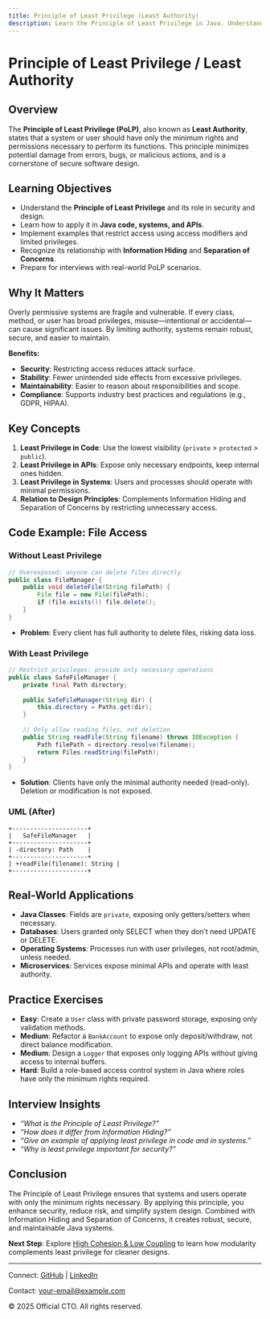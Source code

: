 ```yaml
---
title: Principle of Least Privilege (Least Authority)
description: Learn the Principle of Least Privilege in Java. Understand how granting only the minimum rights necessary improves security, maintainability, and robustness, with code, UML, and interview prep.
---
```


# Principle of Least Privilege / Least Authority

## Overview
The **Principle of Least Privilege (PoLP)**, also known as **Least Authority**, states that a system or user should have only the minimum rights and permissions necessary to perform its functions. This principle minimizes potential damage from errors, bugs, or malicious actions, and is a cornerstone of secure software design.

## Learning Objectives
- Understand the **Principle of Least Privilege** and its role in security and design.  
- Learn how to apply it in **Java code, systems, and APIs**.  
- Implement examples that restrict access using access modifiers and limited privileges.  
- Recognize its relationship with **Information Hiding** and **Separation of Concerns**.  
- Prepare for interviews with real-world PoLP scenarios.  

## Why It Matters
Overly permissive systems are fragile and vulnerable. If every class, method, or user has broad privileges, misuse—intentional or accidental—can cause significant issues. By limiting authority, systems remain robust, secure, and easier to maintain.

**Benefits:**
- **Security**: Restricting access reduces attack surface.  
- **Stability**: Fewer unintended side effects from excessive privileges.  
- **Maintainability**: Easier to reason about responsibilities and scope.  
- **Compliance**: Supports industry best practices and regulations (e.g., GDPR, HIPAA).  

## Key Concepts
1. **Least Privilege in Code**: Use the lowest visibility (`private` > `protected` > `public`).  
2. **Least Privilege in APIs**: Expose only necessary endpoints, keep internal ones hidden.  
3. **Least Privilege in Systems**: Users and processes should operate with minimal permissions.  
4. **Relation to Design Principles**: Complements Information Hiding and Separation of Concerns by restricting unnecessary access.  

## Code Example: File Access

### Without Least Privilege
```java
// Overexposed: anyone can delete files directly
public class FileManager {
    public void deleteFile(String filePath) {
        File file = new File(filePath);
        if (file.exists()) file.delete();
    }
}
```
- **Problem**: Every client has full authority to delete files, risking data loss.  

### With Least Privilege
```java
// Restrict privileges: provide only necessary operations
public class SafeFileManager {
    private final Path directory;
    
    public SafeFileManager(String dir) {
        this.directory = Paths.get(dir);
    }
    
    // Only allow reading files, not deletion
    public String readFile(String filename) throws IOException {
        Path filePath = directory.resolve(filename);
        return Files.readString(filePath);
    }
}
```
- **Solution**: Clients have only the minimal authority needed (read-only). Deletion or modification is not exposed.  

### UML (After)
```
+---------------------+
|   SafeFileManager   |
+---------------------+
| -directory: Path    |
+---------------------+
| +readFile(filename): String |
+---------------------+
```

## Real-World Applications
- **Java Classes**: Fields are `private`, exposing only getters/setters when necessary.  
- **Databases**: Users granted only SELECT when they don’t need UPDATE or DELETE.  
- **Operating Systems**: Processes run with user privileges, not root/admin, unless needed.  
- **Microservices**: Services expose minimal APIs and operate with least authority.  

## Practice Exercises
- **Easy**: Create a `User` class with private password storage, exposing only validation methods.  
- **Medium**: Refactor a `BankAccount` to expose only deposit/withdraw, not direct balance modification.  
- **Medium**: Design a `Logger` that exposes only logging APIs without giving access to internal buffers.  
- **Hard**: Build a role-based access control system in Java where roles have only the minimum rights required.  

## Interview Insights
- *“What is the Principle of Least Privilege?”*  
- *“How does it differ from Information Hiding?”*  
- *“Give an example of applying least privilege in code and in systems.”*  
- *“Why is least privilege important for security?”*  

## Conclusion
The Principle of Least Privilege ensures that systems and users operate with only the minimum rights necessary. By applying this principle, you enhance security, reduce risk, and simplify system design. Combined with Information Hiding and Separation of Concerns, it creates robust, secure, and maintainable Java systems.

**Next Step**: Explore [High Cohesion & Low Coupling](/interview-section/design-principles/high-cohesion-low-coupling) to learn how modularity complements least privilege for cleaner designs.

---

<footer>
  <p>Connect: <a href="https://github.com/your-profile">GitHub</a> | <a href="https://linkedin.com/in/your-profile">LinkedIn</a></p>
  <p>Contact: <a href="mailto:your-email@example.com">your-email@example.com</a></p>
  <p>&copy; 2025 Official CTO. All rights reserved.</p>
</footer>
